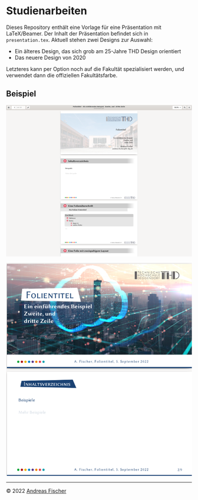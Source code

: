 # Studienarbeiten

Dieses Repository enthält eine Vorlage für eine Präsentation mit LaTeX/Beamer.
Der Inhalt der Präsentation befindet sich in `presentation.tex`. Aktuell stehen
zwei Designs zur Auswahl:

* Ein älteres Design, das sich grob am 25-Jahre THD Design orientiert
* Das neuere Design von 2020

Letzteres kann per Option noch auf die Fakultät spezialisiert werden, und verwendet
dann die offiziellen Fakultätsfarbe.

## Beispiel

![Altes Design](thdeg.png "Altes Design")

![Neues Design](thdeg2020.png "Design von 2020")

---
© 2022 [Andreas Fischer](mailto:andreas.fischer@th-deg.de)
